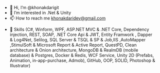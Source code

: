 - 👋 Hi, I’m @khonakdarigit
- 👀 I’m interested in .Net & Unity
- 📫 How to reach me khonakdaridev@gmail.com

<!---
khonakdarigit/khonakdarigit is a ✨ special ✨ repository because its `README.md` (this file) appears on your GitHub profile.
You can click the Preview link to take a look at your changes.
--->

- 🚀 Skills (C#, Winform, WPF, ASP.NET MVC & .NET Core, Dependency injection, REST, SOAP, .NET Core Api & JWT, Entity Framwork , Dapper & Log4Net, Selilog, SQL Server & TSQL & SP & Job,IIS ,AutoMapper ,StimulSoft & Microsoft Report & Active Report, QuestPD, Clean architecture & Onion architecture, MongoDB & RealmDB (mobile database) & Postgres, Docker & Redis, WCF Service, Unity 2D (Prefabs, Animation, in-app-purchase, Admob), GitHub, OOP, SOLID, Photoshop & Illustrator)
